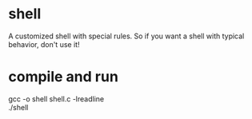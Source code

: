 # shell
A customized shell with special rules. So if you want a shell with typical behavior, don't use it!

# compile and run
gcc -o shell shell.c -lreadline  
./shell

